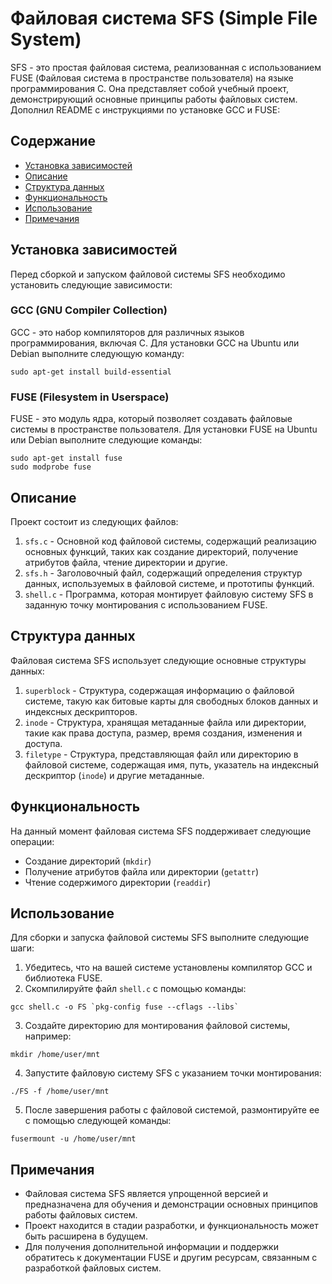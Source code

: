 # Файловая система SFS (Simple File System)

SFS - это простая файловая система, реализованная с использованием FUSE (Файловая система в пространстве пользователя) на языке программирования C. Она представляет собой учебный проект, демонстрирующий основные принципы работы файловых систем.
Дополнил README с инструкциями по установке GCC и FUSE:

## Содержание
- [Установка зависимостей](#установка-зависимостей)
- [Описание](#описание)
- [Структура данных](#структура-данных)
- [Функциональность](#функциональность)
- [Использование](#использование)
- [Примечания](#примечания)

## Установка зависимостей

Перед сборкой и запуском файловой системы SFS необходимо установить следующие зависимости:

### GCC (GNU Compiler Collection)

GCC - это набор компиляторов для различных языков программирования, включая C. Для установки GCC на Ubuntu или Debian выполните следующую команду:

```
sudo apt-get install build-essential
```

### FUSE (Filesystem in Userspace)

FUSE - это модуль ядра, который позволяет создавать файловые системы в пространстве пользователя. Для установки FUSE на Ubuntu или Debian выполните следующие команды:

```
sudo apt-get install fuse
sudo modprobe fuse
```

## Описание

Проект состоит из следующих файлов:

1. `sfs.c` - Основной код файловой системы, содержащий реализацию основных функций, таких как создание директорий, получение атрибутов файла, чтение директории и другие.
2. `sfs.h` - Заголовочный файл, содержащий определения структур данных, используемых в файловой системе, и прототипы функций.
3. `shell.c` - Программа, которая монтирует файловую систему SFS в заданную точку монтирования с использованием FUSE.

## Структура данных

Файловая система SFS использует следующие основные структуры данных:

1. `superblock` - Структура, содержащая информацию о файловой системе, такую как битовые карты для свободных блоков данных и индексных дескрипторов.
2. `inode` - Структура, хранящая метаданные файла или директории, такие как права доступа, размер, время создания, изменения и доступа.
3. `filetype` - Структура, представляющая файл или директорию в файловой системе, содержащая имя, путь, указатель на индексный дескриптор (`inode`) и другие метаданные.

## Функциональность

На данный момент файловая система SFS поддерживает следующие операции:

- Создание директорий (`mkdir`)
- Получение атрибутов файла или директории (`getattr`)
- Чтение содержимого директории (`readdir`)

## Использование

Для сборки и запуска файловой системы SFS выполните следующие шаги:

1. Убедитесь, что на вашей системе установлены компилятор GCC и библиотека FUSE.
2. Скомпилируйте файл `shell.c` с помощью команды:

```
gcc shell.c -o FS `pkg-config fuse --cflags --libs`
```

3. Создайте директорию для монтирования файловой системы, например:

```
mkdir /home/user/mnt
```

4. Запустите файловую систему SFS с указанием точки монтирования:

```
./FS -f /home/user/mnt
```

5. После завершения работы с файловой системой, размонтируйте ее с помощью следующей команды:

```
fusermount -u /home/user/mnt
```

## Примечания

- Файловая система SFS является упрощенной версией и предназначена для обучения и демонстрации основных принципов работы файловых систем.
- Проект находится в стадии разработки, и функциональность может быть расширена в будущем.
- Для получения дополнительной информации и поддержки обратитесь к документации FUSE и другим ресурсам, связанным с разработкой файловых систем.
